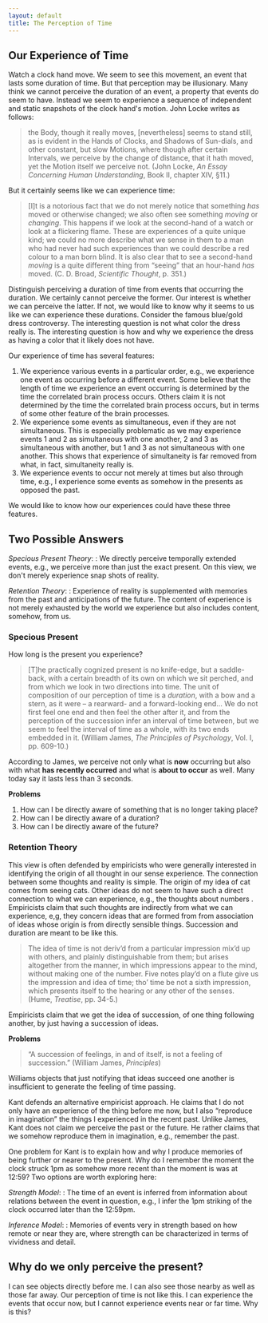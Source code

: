 ```yaml
---
layout: default
title: The Perception of Time
---
```


## Our Experience of Time


Watch a clock hand move. We seem to see this movement, an event that lasts some duration of time. But that perception may be illusionary. Many think we cannot perceive the duration of an event, a property that events do seem to have. Instead we seem to experience a sequence of independent and static snapshots of the clock hand's motion. John Locke writes as follows:

> the Body, though it really moves, [nevertheless] seems to stand still, as is evident in the Hands of Clocks, and Shadows of Sun-dials, and other constant, but slow Motions, where though after certain Intervals, we perceive by the change of distance, that it hath moved, yet the Motion itself we perceive not. (John Locke, *An Essay Concerning Human Understanding*, Book II, chapter XIV, §11.)

But it certainly seems like we can experience time:

> [I]t is a notorious fact that we do not merely notice that something *has* moved or otherwise changed; we also often see something *moving* or *changing*. This happens if we look at the second-hand of a watch or look at a flickering flame. These are experiences of a quite unique kind; we could no more describe what we sense in them to a man who had never had such experiences than we could describe a red colour to a man born blind. It is also clear that to see a second-hand *moving* is a quite different thing from “seeing” that an hour-hand *has* moved. (C. D. Broad, *Scientific Thought*, p. 351.)

Distinguish perceiving a duration of time from events that occurring the duration. We certainly cannot perceive the former. Our interest is whether we can perceive the latter. If not, we would like to know why it seems to us like we can experience these durations. Consider the famous blue/gold dress controversy. The interesting question is not what color the dress really is. The interesting question is how and why we experience the dress as having a color that it likely does not have.


Our experience of time has several features:
1. We experience various events in a particular order, e.g., we experience one event as occurring before a different event. Some believe that the length of time we experience an event occurring is determined by the time the correlated brain process occurs. Others claim it is not determined by the time the correlated brain process occurs, but in terms of some other feature of the brain processes.
2. We experience some events as simultaneous, even if they are not simultaneous. This is especially problematic as we may experience events 1 and 2 as simultaneous with one another, 2 and 3 as simultaneous with another, but 1 and 3 as not simultaneous with one another. This shows that experience of simultaneity is far removed from what, in fact, simultaneity really is.
3. We experience events to occur not merely at times but also through time, e.g., I experience some events as somehow in the presents as opposed the past.

We would like to know how our experiences could have these three features.

## Two Possible Answers

*Specious Present Theory*:
: We directly perceive temporally extended events, e.g., we perceive more than just the exact present. On this view, we don't merely experience snap shots of reality.

*Retention Theory*:
: Experience of reality is supplemented with memories from the past and anticipations of the future. The content of experience is not merely exhausted by the world we experience but also includes content, somehow, from us.

### Specious Present

How long is the present you experience?

> [T]he practically cognized present is no knife-edge, but a saddle-back, with a certain breadth of its own on which we sit perched, and from which we look in two directions into time. The unit of composition of our perception of time is a *duration*, with a bow and a stern, as it were – a rearward- and a forward-looking end... We do not first feel one end and then feel the other after it, and from the perception of the succession infer an interval of time between, but we seem to feel the interval of time as a whole, with its two ends embedded in it. (William James, *The Principles of Psychology*, Vol. I, pp. 609-10.)

According to James, we perceive not only what is **now** occurring but also with what **has recently occurred** and what is **about to occur** as well. Many today say it lasts less than 3 seconds.

**Problems**
1. How can I be directly aware of something that is no longer taking place?
2. How can I be directly aware of a duration?
3. How can I be directly aware of the future?

### Retention Theory
This view is often defended by empiricists who were generally interested in identifying the origin of all thought in our sense experience. The connection between some thoughts and reality is simple. The origin of my idea of cat comes from seeing cats. Other ideas do not seem to have such a direct connection to what we can experience, e.g., the thoughts about numbers . Empiricists claim that such thoughts are indirectly from what we can experience, e,g, they concern ideas that are formed from from association of ideas whose origin is from directly sensible things.  Succession and duration are meant to be like this.

> The idea of time is not deriv’d from a particular impression mix’d up with others, and plainly distinguishable from them; but arises altogether from the manner, in which impressions appear to the mind, without making one of the number. Five notes play’d on a flute give us the impression and idea of time; tho’ time be not a sixth impression, which presents itself to the hearing or any other of the senses. (Hume, *Treatise*, pp. 34-5.)

Empiricists claim that we get the idea of succession, of one thing following another, by just having a succession of ideas.

**Problems**

> “A succession of feelings, in and of itself, is not a feeling of succession.” (William James, *Principles*)

Williams objects that just notifying that ideas succeed one another is insufficient to generate the feeling of time passing.

Kant defends an alternative empiricist approach. He claims that I do not only have an experience of the thing before me now, but I also “reproduce in imagination” the things I experienced in the recent past. Unlike James, Kant does not claim we perceive the past or the future. He rather claims that we somehow reproduce them in imagination, e.g., remember the past.

One problem for Kant is to explain how and why I produce memories of being further or nearer to the present. Why do I remember the moment the clock struck 1pm as somehow more recent than the moment is was at 12:59? Two options are worth exploring here:


*Strength Model*:
: The time of an event is inferred from information about relations between the event in question, e.g., I infer the 1pm striking of the clock occurred later than the 12:59pm.

*Inference Model*:
: Memories of events very in strength based on how remote or near they are, where strength can be characterized in terms of vividness and detail.


## Why do we only perceive the present? ##

I can see objects directly before me. I can also see those nearby as well as those far away. Our perception of time is not like this. I can experience the events that occur now, but I cannot experience events near or far time. Why is this?
